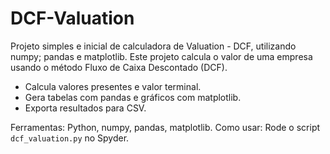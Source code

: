 # DCF-Valuation
Projeto simples e inicial de calculadora de Valuation - DCF, utilizando numpy; pandas e matplotlib.
Este projeto calcula o valor de uma empresa usando o método Fluxo de Caixa Descontado (DCF).
- Calcula valores presentes e valor terminal.
- Gera tabelas com pandas e gráficos com matplotlib.
- Exporta resultados para CSV.

Ferramentas: Python, numpy, pandas, matplotlib.
Como usar: Rode o script `dcf_valuation.py` no Spyder.
